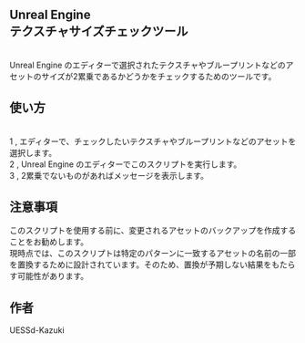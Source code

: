 ## Unreal Engine <br />テクスチャサイズチェックツール
<br />Unreal Engine のエディターで選択されたテクスチャやブループリントなどのアセットのサイズが2累乗であるかどうかをチェックするためのツールです。

## 使い方
<br />1 , エディターで、チェックしたいテクスチャやブループリントなどのアセットを選択します。
<br />2 , Unreal Engine のエディターでこのスクリプトを実行します。
<br />3 , 2累乗でないものがあればメッセージを表示します。

## 注意事項
このスクリプトを使用する前に、変更されるアセットのバックアップを作成することをお勧めします。
<br />現時点では、このスクリプトは特定のパターンに一致するアセットの名前の一部を置換するために設計されています。そのため、置換が予期しない結果をもたらす可能性があります。

## 作者
UESSd-Kazuki
